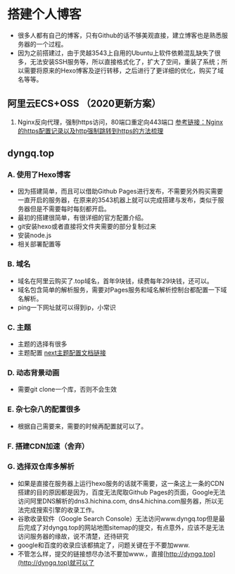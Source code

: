 # 搭建个人博客

- 很多人都有自己的博客，只有Github的话不够美观直接，建立博客也是熟悉服务器的一个过程。
- 因为之前搭建过，由于灵越3543上自用的Ubuntu上软件依赖混乱缺失了很多，无法安装SSH服务等，所以直接格式化了，扩大了空间，重装了系统；所以需要将原来的Hexo博客及逆行转移，之后进行了更详细的优化，购买了域名等等。

## 阿里云ECS+OSS （2020更新方案）

1. Nginx反向代理，强制https访问，80端口重定向443端口 [参考链接：Nginx的https配置记录以及http强制跳转到https的方法梳理](https://zhuanlan.zhihu.com/p/32055783)

## dyngq.top

### A. 使用了Hexo博客

- 因为搭建简单，而且可以借助Github Pages进行发布，不需要另外购买需要一直开启的服务器，在原来的3543机器上就可以完成搭建与发布，类似于服务器但是不需要每时每刻都开启。
- 最初的搭建很简单，有很详细的官方配置介绍。
- git安装hexo或者直接将文件夹需要的部分复制过来
- 安装node.js
- 相关部署配置等

### B. 域名

- 域名在阿里云购买了.top域名，首年9块钱，续费每年29块钱，还可以。
- 域名包含简单的解析服务，需要对Pages服务和域名解析控制台都配置一下域名解析。
- ping一下网址就可以得到ip，小常识

### C. 主题

- 主题的选择有很多
- 主题配置 [next主题配置文档链接](https://theme-next.iissnan.com/getting-started.html)

### D. 动态背景动画

- 需要git clone一个库，否则不会生效

### E. 杂七杂八的配置很多

- 根据自己需要来，需要的时候再配置就可以了。

### F. 搭建CDN加速（舍弃）

### G. 选择双仓库多解析

- 如果是直接在服务器上运行hexo服务的话就不需要，这一条这上一条的CDN搭建的目的原因都是因为，百度无法爬取Github Pages的页面，Google无法访问阿里DNS解析的dns3.hichina.com, dns4.hichina.com服务器，所以无法完成搜索引擎的收录工作。
- 谷歌收录软件（Google Search Console）无法访问www.dyngq.top但是最后完成了对dyngq.top的网站地图sitemap的提交，有点意外，应该不是无法访问服务器的缘故，说不清楚，还待研究
- google和百度的收录应该都搞定了，问题关键在于不要加www.
- 不管怎么样，提交的链接想尽办法不要加www.，直接[http://dyngq.top](http://dyngq.top)就可以了
